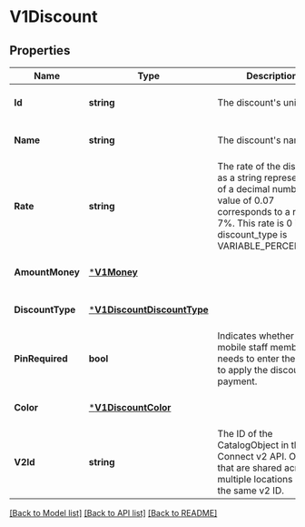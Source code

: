 # V1Discount

## Properties
Name | Type | Description | Notes
------------ | ------------- | ------------- | -------------
**Id** | **string** | The discount&#x27;s unique ID. | [optional] [default to null]
**Name** | **string** | The discount&#x27;s name. | [optional] [default to null]
**Rate** | **string** | The rate of the discount, as a string representation of a decimal number. A value of 0.07 corresponds to a rate of 7%. This rate is 0 if discount_type is VARIABLE_PERCENTAGE. | [optional] [default to null]
**AmountMoney** | [***V1Money**](V1Money.md) |  | [optional] [default to null]
**DiscountType** | [***V1DiscountDiscountType**](V1DiscountDiscountType.md) |  | [optional] [default to null]
**PinRequired** | **bool** | Indicates whether a mobile staff member needs to enter their PIN to apply the discount to a payment. | [optional] [default to null]
**Color** | [***V1DiscountColor**](V1DiscountColor.md) |  | [optional] [default to null]
**V2Id** | **string** | The ID of the CatalogObject in the Connect v2 API. Objects that are shared across multiple locations share the same v2 ID. | [optional] [default to null]

[[Back to Model list]](../README.md#documentation-for-models) [[Back to API list]](../README.md#documentation-for-api-endpoints) [[Back to README]](../README.md)

